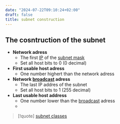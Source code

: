 ```yaml
---
date: "2024-07-22T09:10:24+02:00"
draft: false
title: subnet construction
---
```


## The cosntruction of the subnet

-   **Network adress**
    -   The first [IP](/Notes/posts/Network/Ref_OSI/IP) of the [subnet
        mask](/Notes/posts/Network/basic_network_connections/subnet_mask)
    -   Set all host bits to 0 (0 decimal)
-   **First usable host adress**
    -   One number highert than the network adress
-   **Network [broadcast](/Notes/posts/for_later/broadcast) adress**
    -   The last IP addres of the subnet
    -   Set all host bits to 1 (255 decimal)
-   **Last usable host address**
    -   One number lower than the
        [broadcast](/Notes/posts/for_later/broadcast) adress
    -   

> \[!quote\] [subnet classes](/Notes/posts/for_later/subnet_classes)
